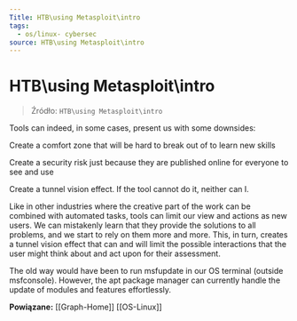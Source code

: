 ```yaml
---
Title: HTB\using Metasploit\intro
tags:
  - os/linux- cybersec
source: HTB\using Metasploit\intro
---
```


# HTB\using Metasploit\intro

> Źródło: `HTB\using Metasploit\intro`

Tools can indeed, in some cases, present us with some downsides:

Create a comfort zone that will be hard to break out of to learn new skills

Create a security risk just because they are published online for everyone to see and use

Create a tunnel vision effect. If the tool cannot do it, neither can I.

Like in other industries where the creative part of the work can be combined with automated tasks, tools can limit our view and actions as new users.
We can mistakenly learn that they provide the solutions to all problems, and we start to rely on them more and more.
This, in turn, creates a tunnel vision effect that can and will limit the possible interactions that the user might think about and act upon for their assessment.

The old way would have been to run msfupdate in our OS terminal (outside msfconsole).
However, the apt package manager can currently handle the update of modules and features effortlessly.

**Powiązane:** [[Graph-Home]] [[OS-Linux]]

